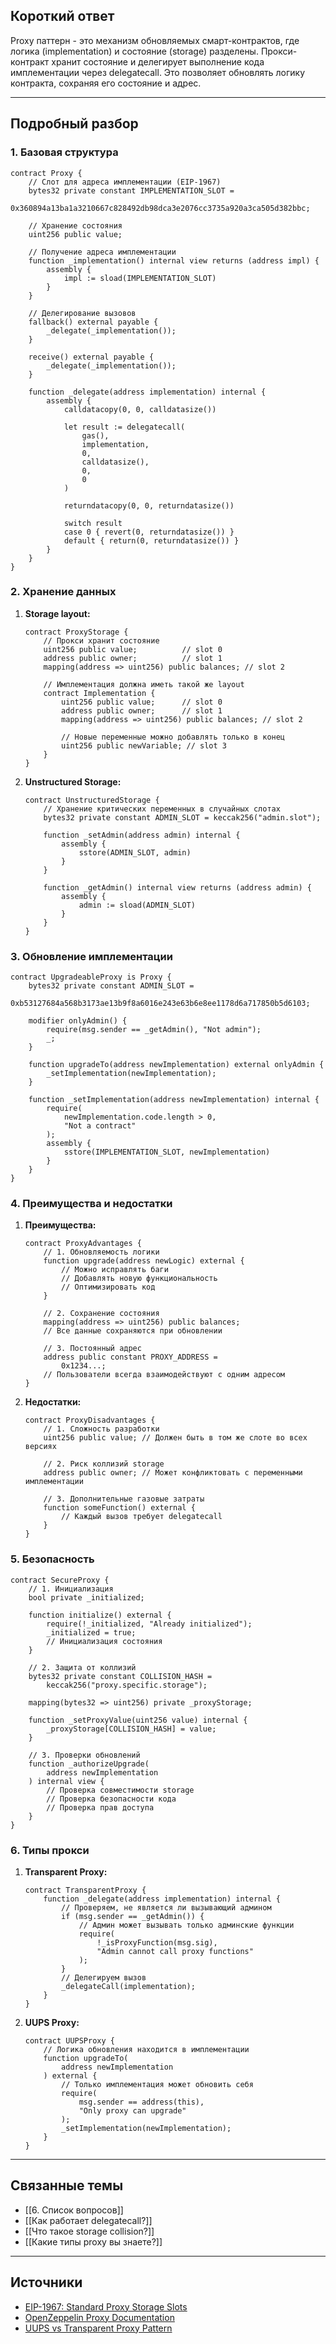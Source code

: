 ## Короткий ответ

Proxy паттерн - это механизм обновляемых смарт-контрактов, где логика (implementation) и состояние (storage) разделены. Прокси-контракт хранит состояние и делегирует выполнение кода имплементации через delegatecall. Это позволяет обновлять логику контракта, сохраняя его состояние и адрес.

---

## Подробный разбор

### **1. Базовая структура**

```solidity
contract Proxy {
    // Слот для адреса имплементации (EIP-1967)
    bytes32 private constant IMPLEMENTATION_SLOT = 
        0x360894a13ba1a3210667c828492db98dca3e2076cc3735a920a3ca505d382bbc;
    
    // Хранение состояния
    uint256 public value;
    
    // Получение адреса имплементации
    function _implementation() internal view returns (address impl) {
        assembly {
            impl := sload(IMPLEMENTATION_SLOT)
        }
    }
    
    // Делегирование вызовов
    fallback() external payable {
        _delegate(_implementation());
    }
    
    receive() external payable {
        _delegate(_implementation());
    }
    
    function _delegate(address implementation) internal {
        assembly {
            calldatacopy(0, 0, calldatasize())
            
            let result := delegatecall(
                gas(),
                implementation,
                0,
                calldatasize(),
                0,
                0
            )
            
            returndatacopy(0, 0, returndatasize())
            
            switch result
            case 0 { revert(0, returndatasize()) }
            default { return(0, returndatasize()) }
        }
    }
}
```

### **2. Хранение данных**

1. **Storage layout:**
   ```solidity
   contract ProxyStorage {
       // Прокси хранит состояние
       uint256 public value;          // slot 0
       address public owner;          // slot 1
       mapping(address => uint256) public balances; // slot 2
       
       // Имплементация должна иметь такой же layout
       contract Implementation {
           uint256 public value;      // slot 0
           address public owner;      // slot 1
           mapping(address => uint256) public balances; // slot 2
           
           // Новые переменные можно добавлять только в конец
           uint256 public newVariable; // slot 3
       }
   }
   ```

2. **Unstructured Storage:**
   ```solidity
   contract UnstructuredStorage {
       // Хранение критических переменных в случайных слотах
       bytes32 private constant ADMIN_SLOT = keccak256("admin.slot");
       
       function _setAdmin(address admin) internal {
           assembly {
               sstore(ADMIN_SLOT, admin)
           }
       }
       
       function _getAdmin() internal view returns (address admin) {
           assembly {
               admin := sload(ADMIN_SLOT)
           }
       }
   }
   ```

### **3. Обновление имплементации**

```solidity
contract UpgradeableProxy is Proxy {
    bytes32 private constant ADMIN_SLOT = 
        0xb53127684a568b3173ae13b9f8a6016e243e63b6e8ee1178d6a717850b5d6103;
    
    modifier onlyAdmin() {
        require(msg.sender == _getAdmin(), "Not admin");
        _;
    }
    
    function upgradeTo(address newImplementation) external onlyAdmin {
        _setImplementation(newImplementation);
    }
    
    function _setImplementation(address newImplementation) internal {
        require(
            newImplementation.code.length > 0,
            "Not a contract"
        );
        assembly {
            sstore(IMPLEMENTATION_SLOT, newImplementation)
        }
    }
}
```

### **4. Преимущества и недостатки**

1. **Преимущества:**
   ```solidity
   contract ProxyAdvantages {
       // 1. Обновляемость логики
       function upgrade(address newLogic) external {
           // Можно исправлять баги
           // Добавлять новую функциональность
           // Оптимизировать код
       }
       
       // 2. Сохранение состояния
       mapping(address => uint256) public balances;
       // Все данные сохраняются при обновлении
       
       // 3. Постоянный адрес
       address public constant PROXY_ADDRESS = 
           0x1234...;
       // Пользователи всегда взаимодействуют с одним адресом
   }
   ```

2. **Недостатки:**
   ```solidity
   contract ProxyDisadvantages {
       // 1. Сложность разработки
       uint256 public value; // Должен быть в том же слоте во всех версиях
       
       // 2. Риск коллизий storage
       address public owner; // Может конфликтовать с переменными имплементации
       
       // 3. Дополнительные газовые затраты
       function someFunction() external {
           // Каждый вызов требует delegatecall
       }
   }
   ```

### **5. Безопасность**

```solidity
contract SecureProxy {
    // 1. Инициализация
    bool private _initialized;
    
    function initialize() external {
        require(!_initialized, "Already initialized");
        _initialized = true;
        // Инициализация состояния
    }
    
    // 2. Защита от коллизий
    bytes32 private constant COLLISION_HASH = 
        keccak256("proxy.specific.storage");
    
    mapping(bytes32 => uint256) private _proxyStorage;
    
    function _setProxyValue(uint256 value) internal {
        _proxyStorage[COLLISION_HASH] = value;
    }
    
    // 3. Проверки обновлений
    function _authorizeUpgrade(
        address newImplementation
    ) internal view {
        // Проверка совместимости storage
        // Проверка безопасности кода
        // Проверка прав доступа
    }
}
```

### **6. Типы прокси**

1. **Transparent Proxy:**
   ```solidity
   contract TransparentProxy {
       function _delegate(address implementation) internal {
           // Проверяем, не является ли вызывающий админом
           if (msg.sender == _getAdmin()) {
               // Админ может вызывать только админские функции
               require(
                   !_isProxyFunction(msg.sig),
                   "Admin cannot call proxy functions"
               );
           }
           // Делегируем вызов
           _delegateCall(implementation);
       }
   }
   ```

2. **UUPS Proxy:**
   ```solidity
   contract UUPSProxy {
       // Логика обновления находится в имплементации
       function upgradeTo(
           address newImplementation
       ) external {
           // Только имплементация может обновить себя
           require(
               msg.sender == address(this),
               "Only proxy can upgrade"
           );
           _setImplementation(newImplementation);
       }
   }
   ```

---

## Связанные темы
- [[6. Список вопросов]]
- [[Как работает delegatecall?]]
- [[Что такое storage collision?]]
- [[Какие типы proxy вы знаете?]]

---

## Источники
- [EIP-1967: Standard Proxy Storage Slots](https://eips.ethereum.org/EIPS/eip-1967)
- [OpenZeppelin Proxy Documentation](https://docs.openzeppelin.com/upgrades-plugins/1.x/proxies)
- [UUPS vs Transparent Proxy Pattern](https://docs.openzeppelin.com/upgrades-plugins/1.x/proxies#transparent-proxies-and-function-clashes) 